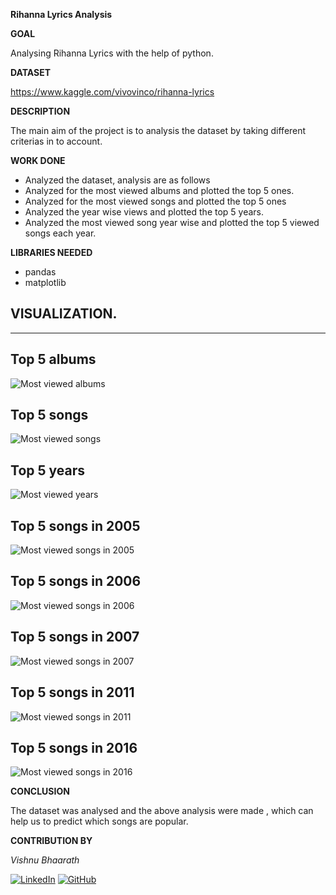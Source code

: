 **Rihanna Lyrics Analysis**

  

**GOAL**

  
 Analysing Rihanna Lyrics with the help of python.

  

**DATASET**

https://www.kaggle.com/vivovinco/rihanna-lyrics

  

**DESCRIPTION**

  
The main aim of the project is to analysis the dataset by taking different criterias in to account.

  

**WORK DONE**

* Analyzed the dataset, analysis are as follows
* Analyzed for the most viewed albums and plotted the top 5 ones.
* Analyzed for the most viewed songs and plotted the top 5 ones
* Analyzed the year wise views and plotted the top 5 years.
* Analyzed the most viewed song year wise and plotted the top 5 viewed songs each year.


**LIBRARIES NEEDED**

* pandas
* matplotlib


  
  

## **VISUALIZATION.**
_________________________________________
## **Top 5 albums**
![Most viewed albums](../Images/top_5_albums.png "Most viewed albums")

## **Top 5 songs**
![Most viewed songs](../Images/top_5_songs.png "Most viewed songs")

## **Top 5 years**
![Most viewed years](../Images/top_5_years.png "Most viewed year")

## **Top 5 songs in 2005**
![Most viewed songs in 2005](../Images/top_5_songs_2005.png "Most viewed songs in 2005")

## **Top 5 songs in 2006**
![Most viewed songs in 2006](../Images/top_5_songs_2006.png "Most viewed songs in 2006")

## **Top 5 songs in 2007**
![Most viewed songs in 2007](../Images/top_5_songs_2007.png "Most viewed songs in 2007")

## **Top 5 songs in 2011**
![Most viewed songs in 2011](../Images/top_5_songs_2011.png "Most viewed songs in 2011")

## **Top 5 songs in 2016**
![Most viewed songs in 2016](../Images/top_5_songs_2016.png "Most viewed songs in 2016")




**CONCLUSION**

  

The dataset was analysed and the above analysis were made , which can help us to predict which songs are popular.
  

**CONTRIBUTION BY**

*Vishnu Bhaarath*

  
[![LinkedIn](https://img.shields.io/badge/linkedin-%230077B5.svg?style=for-the-badge&logo=linkedin&logoColor=white)](https://www.linkedin.com/in/vishnu-bhaarath-bbb862176/) [![GitHub](https://img.shields.io/badge/github-%23121011.svg?style=for-the-badge&logo=github&logoColor=white)](https://github.com/VishnuBhaarath) 
